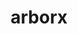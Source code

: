 ---
title: "arborx"
layout: cache
categories: [package, v0.19]
meta: {"versions": ["1.3"], "compilers": ["gcc@=11.1.0", "oneapi@=2022.1.0"], "oss": ["ubuntu20.04"], "platforms": ["linux"], "targets": ["x86_64"], "stacks": ["e4s", "e4s-oneapi"], "num_specs": 4, "num_specs_by_stack": {"e4s": 3, "e4s-oneapi": 1}}
spec_details: [{"hash": "rc2rsgollpaiagc4tw3rrf3xawp5aniw", "compiler": "gcc@=11.1.0", "versions": ["1.3"], "os": "ubuntu20.04", "platform": "linux", "target": "x86_64", "variants": ["build_system=cmake", "build_type=RelWithDebInfo", "~cuda", "cxxstd=17", "~ipo", "+mpi", "~openmp", "~rocm", "+serial", "~sycl", "~trilinos"], "stacks": ["e4s"], "size": "-", "tarball": "https://binaries.spack.io/releases/v0.19/build_cache/linux-ubuntu20.04-x86_64/gcc-11.1.0/arborx-1.3/linux-ubuntu20.04-x86_64-gcc-11.1.0-arborx-1.3-rc2rsgollpaiagc4tw3rrf3xawp5aniw.spack"}, {"hash": "dssseoynfi6kyrj2iqykrnrnxcsqn77w", "compiler": "gcc@=11.1.0", "versions": ["1.3"], "os": "ubuntu20.04", "platform": "linux", "target": "x86_64", "variants": ["amdgpu_target=gfx90a", "build_system=cmake", "build_type=RelWithDebInfo", "~cuda", "cxxstd=17", "~ipo", "+mpi", "~openmp", "+rocm", "+serial", "~sycl", "~trilinos"], "stacks": ["e4s"], "size": "-", "tarball": "https://binaries.spack.io/releases/v0.19/build_cache/linux-ubuntu20.04-x86_64/gcc-11.1.0/arborx-1.3/linux-ubuntu20.04-x86_64-gcc-11.1.0-arborx-1.3-dssseoynfi6kyrj2iqykrnrnxcsqn77w.spack"}, {"hash": "zxfrn2d4itnnctbddxxhwjtdsh3nejpq", "compiler": "gcc@=11.1.0", "versions": ["1.3"], "os": "ubuntu20.04", "platform": "linux", "target": "x86_64", "variants": ["build_system=cmake", "build_type=RelWithDebInfo", "+cuda", "cuda_arch=80", "cxxstd=17", "~ipo", "+mpi", "~openmp", "~rocm", "+serial", "~sycl", "~trilinos"], "stacks": ["e4s"], "size": "-", "tarball": "https://binaries.spack.io/releases/v0.19/build_cache/linux-ubuntu20.04-x86_64/gcc-11.1.0/arborx-1.3/linux-ubuntu20.04-x86_64-gcc-11.1.0-arborx-1.3-zxfrn2d4itnnctbddxxhwjtdsh3nejpq.spack"}, {"hash": "gutlrm4vxxccyzwq3gxe3q5x232mo3gu", "compiler": "oneapi@=2022.1.0", "versions": ["1.3"], "os": "ubuntu20.04", "platform": "linux", "target": "x86_64", "variants": ["build_system=cmake", "build_type=RelWithDebInfo", "~cuda", "cxxstd=17", "~ipo", "+mpi", "~openmp", "~rocm", "+serial", "+sycl", "~trilinos"], "stacks": ["e4s-oneapi"], "size": "-", "tarball": "https://binaries.spack.io/releases/v0.19/build_cache/linux-ubuntu20.04-x86_64/oneapi-2022.1.0/arborx-1.3/linux-ubuntu20.04-x86_64-oneapi-2022.1.0-arborx-1.3-gutlrm4vxxccyzwq3gxe3q5x232mo3gu.spack"}]
---